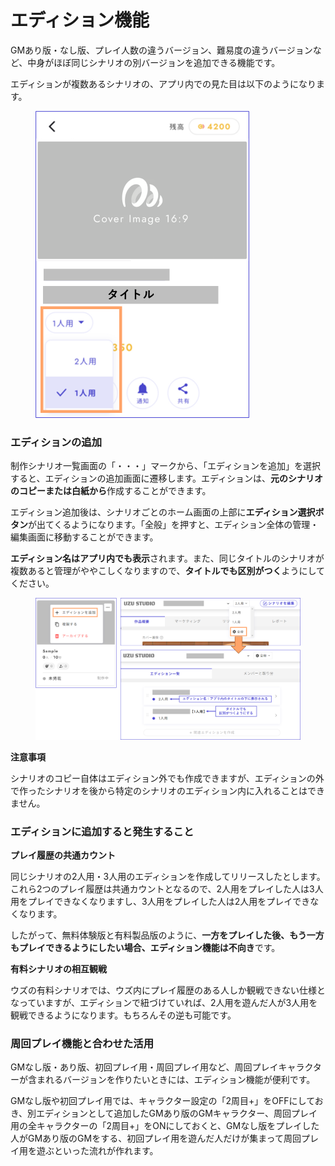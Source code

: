 # エディション機能

GMあり版・なし版、プレイ人数の違うバージョン、難易度の違うバージョンなど、中身がほぼ同じシナリオの別バージョンを追加できる機能です。

エディションが複数あるシナリオの、アプリ内での見た目は以下のようになります。

<figure><img src="../.gitbook/assets/image.png" alt="" width="342"><figcaption></figcaption></figure>



### エディションの追加

制作シナリオ一覧画面の「・・・」マークから、「エディションを追加」を選択すると、エディションの追加画面に遷移します。エディションは、**元のシナリオのコピーまたは白紙から**作成することができます。

エディション追加後は、シナリオごとのホーム画面の上部に**エディション選択ボタン**が出てくるようになります。「全般」を押すと、エディション全体の管理・編集画面に移動することができます。

**エディション名はアプリ内でも表示**されます。また、同じタイトルのシナリオが複数あると管理がややこしくなりますので、**タイトルでも区別がつく**ようにしてください。

<figure><img src="../.gitbook/assets/image (1).png" alt=""><figcaption></figcaption></figure>

**注意事項**

シナリオのコピー自体はエディション外でも作成できますが、エディションの外で作ったシナリオを後から特定のシナリオのエディション内に入れることはできません。



### エディションに追加すると発生すること

**プレイ履歴の共通カウント**

同じシナリオの2人用・3人用のエディションを作成してリリースしたとします。これら2つのプレイ履歴は共通カウントとなるので、2人用をプレイした人は3人用をプレイできなくなりますし、3人用をプレイした人は2人用をプレイできなくなります。

したがって、無料体験版と有料製品版のように、**一方をプレイした後、もう一方もプレイできるようにしたい場合、エディション機能は不向き**です。



**有料シナリオの相互観戦**

ウズの有料シナリオでは、ウズ内にプレイ履歴のある人しか観戦できない仕様となっていますが、エディションで紐づけていれば、2人用を遊んだ人が3人用を観戦できるようになります。もちろんその逆も可能です。



### 周回プレイ機能と合わせた活用

GMなし版・あり版、初回プレイ用・周回プレイ用など、周回プレイキャラクターが含まれるバージョンを作りたいときには、エディション機能が便利です。

GMなし版や初回プレイ用では、キャラクター設定の「2周目+」をOFFにしておき、別エディションとして追加したGMあり版のGMキャラクター、周回プレイ用の全キャラクターの「2周目+」をONにしておくと、GMなし版をプレイした人がGMあり版のGMをする、初回プレイ用を遊んだ人だけが集まって周回プレイ用を遊ぶといった流れが作れます。



